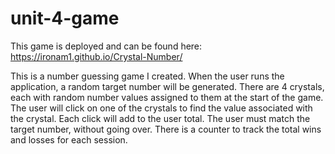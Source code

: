 # unit-4-game

This game is deployed and can be found here: https://ironam1.github.io/Crystal-Number/

This is a number guessing game I created. When the user runs the application, a random target number will be generated. There are 4 crystals, each with random number values assigned to them at the start of the game. The user will click on one of the crystals to find the value associated with the crystal. Each click will add to the user total. The user must match the target number, without going over. There is a counter to track the total wins and losses for each session.
